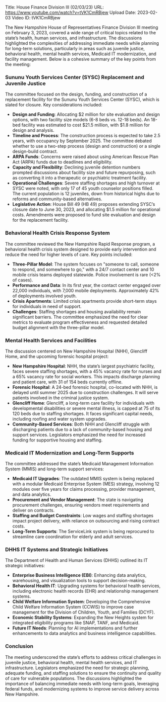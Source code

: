 Title: House Finance Division III (02/03/23)
URL: https://www.youtube.com/watch?v=tVK1CmRBjew
Upload Date: 2023-02-03
Video ID: tVK1CmRBjew

The New Hampshire House of Representatives Finance Division III meeting on February 3, 2023, covered a wide range of critical topics related to the state’s health, human services, and infrastructure. The discussions highlighted the complexities of addressing immediate needs while planning for long-term solutions, particularly in areas such as juvenile justice, behavioral health, mental health services, Medicaid IT modernization, and facility management. Below is a cohesive summary of the key points from the meeting:

### **Sununu Youth Services Center (SYSC) Replacement and Juvenile Justice**
The committee focused on the design, funding, and construction of a replacement facility for the Sununu Youth Services Center (SYSC), which is slated for closure. Key considerations included:
- **Design and Funding**: Allocating $2 million for site evaluation and design options, with two facility size models (6-8 beds vs. 12-18 beds). An 18-bed facility was estimated to cost $21.5 million, with $1.8 million for design and analysis.
- **Timeline and Process**: The construction process is expected to take 2.5 years, with occupancy by September 2025. The committee debated whether to use a two-step process (design and construction) or a single design-build contract.
- **ARPA Funds**: Concerns were raised about using American Rescue Plan Act (ARPA) funds due to deadlines and eligibility.
- **Capacity and Flexibility**: Declining juvenile detention numbers prompted discussions about facility size and future repurposing, such as converting it into a therapeutic or psychiatric treatment facility.
- **Operational Challenges**: Severe staffing shortages and high turnover at SYSC were noted, with only 17 of 45 youth counselor positions filled. The current population is 12 juveniles, down from historical highs due to reforms and community-based alternatives.
- **Legislative Action**: House Bill 49 (HB 49) proposes extending SYSC’s closure date to June 30, 2023, and allocating $1.5 million for operational costs. Amendments were proposed to fund site evaluation and design for the replacement facility.

### **Behavioral Health Crisis Response System**
The committee reviewed the New Hampshire Rapid Response program, a behavioral health crisis system designed to provide early intervention and reduce the need for higher levels of care. Key points included:
- **Three-Pillar Model**: The system focuses on "someone to call, someone to respond, and somewhere to go," with a 24/7 contact center and 10 mobile crisis teams deployed statewide. Police involvement is rare (<2% of cases).
- **Performance and Data**: In its first year, the contact center engaged over 22,000 individuals, with 7,000 mobile deployments. Approximately 42% of deployments involved youth.
- **Crisis Apartments**: Limited crisis apartments provide short-term stays for individuals in need of support.
- **Challenges**: Staffing shortages and housing availability remain significant barriers. The committee emphasized the need for clear metrics to evaluate program effectiveness and requested detailed budget alignment with the three-pillar model.

### **Mental Health Services and Facilities**
The discussion centered on New Hampshire Hospital (NHH), Glencliff Home, and the upcoming forensic hospital project:
- **New Hampshire Hospital**: NHH, the state’s largest psychiatric facility, faces severe staffing shortages, with a 45% vacancy rate for nurses and a 65% vacancy rate for social workers. This impacts discharge planning and patient care, with 31 of 154 beds currently offline.
- **Forensic Hospital**: A 24-bed forensic hospital, co-located with NHH, is delayed until summer 2025 due to construction challenges. It will serve patients involved in the criminal justice system.
- **Glencliff Home**: Glencliff, a long-term care facility for individuals with developmental disabilities or severe mental illness, is capped at 75 of its 120 beds due to staffing shortages. It faces significant capital needs, including roofing and water system upgrades.
- **Community-Based Services**: Both NHH and Glencliff struggle with discharging patients due to a lack of community-based housing and support services. Legislators emphasized the need for increased funding for supportive housing and staffing.

### **Medicaid IT Modernization and Long-Term Supports**
The committee addressed the state’s Medicaid Management Information System (MMIS) and long-term support services:
- **Medicaid IT Upgrades**: The outdated MMIS system is being replaced with a modular Medicaid Enterprise System (MES) strategy, involving 12 modules over five years for claims processing, provider management, and data analytics.
- **Procurement and Vendor Management**: The state is navigating procurement challenges, ensuring vendors meet requirements and deliver on contracts.
- **Staffing and Budget Constraints**: Low wages and staffing shortages impact project delivery, with reliance on outsourcing and rising contract costs.
- **Long-Term Supports**: The ServiceLink system is being reprocured to streamline care coordination for elderly and adult services.

### **DHHS IT Systems and Strategic Initiatives**
The Department of Health and Human Services (DHHS) outlined its IT strategic initiatives:
- **Enterprise Business Intelligence (EBI)**: Enhancing data analytics, warehousing, and visualization tools to support decision-making.
- **Behavioral Health IT**: Upgrading systems for behavioral health services, including electronic health records (EHR) and relationship management systems.
- **Child Welfare Information System**: Developing the Comprehensive Child Welfare Information System (CCWIS) to improve case management for the Division of Children, Youth, and Families (DCYF).
- **Economic Stability Systems**: Expanding the New Heights system for integrated eligibility programs like SNAP, TANF, and Medicaid.
- **Future IT Needs**: Planning for AI implementations and further enhancements to data analytics and business intelligence capabilities.

### **Conclusion**
The meeting underscored the state’s efforts to address critical challenges in juvenile justice, behavioral health, mental health services, and IT infrastructure. Legislators emphasized the need for strategic planning, adequate funding, and staffing solutions to ensure the continuity and quality of care for vulnerable populations. The discussions highlighted the importance of balancing immediate needs with long-term goals, leveraging federal funds, and modernizing systems to improve service delivery across New Hampshire.